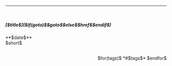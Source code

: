 <section class="post" id="#$blurb$">
<hr />
<div class="row">
  <div class="three columns">&nbsp;</div>
  <div class="nine columns" style="text-align: left;"><h5>[$title$]($if(goto)$$goto$$else$$href$$endif$)</h5></div>
</div>
<div class="row">
  <div class="three columns" style="text-align: right;">**$date$**</div>
  <div class="nine columns">$short$</div>
</div>
<br />
<p style="text-align: right;">$for(tags)$ <span class="tag">*#$tags$*</span> $endfor$</p>
</section>
